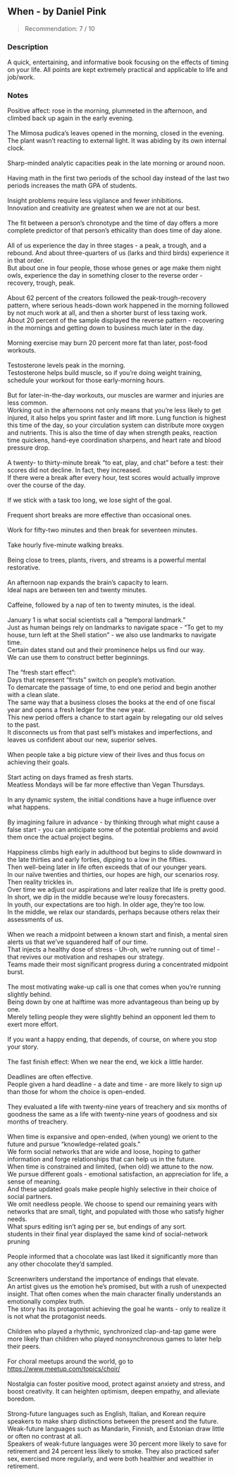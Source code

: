 ## When - by Daniel Pink
> Recommendation: 7 / 10
    
### Description
A quick, entertaining, and informative book focusing on the effects of timing on your life. All points are kept extremely practical and applicable to life and job/work.
    
### Notes
Positive affect: rose in the morning, plummeted in the afternoon, and climbed back up again in the early evening.<br>
<br>
The Mimosa pudica’s leaves opened in the morning, closed in the evening. The plant wasn’t reacting to external light. It was abiding by its own internal clock.<br>
<br>
Sharp-minded analytic capacities peak in the late morning or around noon.<br>
<br>
Having math in the first two periods of the school day instead of the last two periods increases the math GPA of students.<br>
<br>
Insight problems require less vigilance and fewer inhibitions.<br>
Innovation and creativity are greatest when we are not at our best.<br>
<br>
The fit between a person’s chronotype and the time of day offers a more complete predictor of that person’s ethicality than does time of day alone.<br>
<br>
All of us experience the day in three stages - a peak, a trough, and a rebound. And about three-quarters of us (larks and third birds) experience it in that order.<br>
But about one in four people, those whose genes or age make them night owls, experience the day in something closer to the reverse order - recovery, trough, peak.<br>
<br>
About 62 percent of the creators followed the peak-trough-recovery pattern, where serious heads-down work happened in the morning followed by not much work at all, and then a shorter burst of less taxing work.<br>
About 20 percent of the sample displayed the reverse pattern - recovering in the mornings and getting down to business much later in the day.<br>
<br>
Morning exercise may burn 20 percent more fat than later, post-food workouts.<br>
<br>
Testosterone levels peak in the morning.<br>
Testosterone helps build muscle, so if you’re doing weight training, schedule your workout for those early-morning hours.<br>
<br>
But for later-in-the-day workouts, our muscles are warmer and injuries are less common.<br>
Working out in the afternoons not only means that you’re less likely to get injured, it also helps you sprint faster and lift more. Lung function is highest this time of the day, so your circulation system can distribute more oxygen and nutrients. This is also the time of day when strength peaks, reaction time quickens, hand-eye coordination sharpens, and heart rate and blood pressure drop.<br>
<br>
A twenty- to thirty-minute break “to eat, play, and chat” before a test: their scores did not decline. In fact, they increased.<br>
If there were a break after every hour, test scores would actually improve over the course of the day.<br>
<br>
If we stick with a task too long, we lose sight of the goal.<br>
<br>
Frequent short breaks are more effective than occasional ones.<br>
<br>
Work for fifty-two minutes and then break for seventeen minutes.<br>
<br>
Take hourly five-minute walking breaks.<br>
<br>
Being close to trees, plants, rivers, and streams is a powerful mental restorative.<br>
<br>
An afternoon nap expands the brain’s capacity to learn.<br>
Ideal naps are between ten and twenty minutes.<br>
<br>
Caffeine, followed by a nap of ten to twenty minutes, is the ideal.<br>
<br>
January 1 is what social scientists call a “temporal landmark.”<br>
Just as human beings rely on landmarks to navigate space - “To get to my house, turn left at the Shell station” - we also use landmarks to navigate time.<br>
Certain dates stand out and their prominence helps us find our way.<br>
We can use them to construct better beginnings.<br>
<br>
The “fresh start effect”:<br>
Days that represent “firsts” switch on people’s motivation.<br>
To demarcate the passage of time, to end one period and begin another with a clean slate.<br>
The same way that a business closes the books at the end of one fiscal year and opens a fresh ledger for the new year.<br>
This new period offers a chance to start again by relegating our old selves to the past.<br>
It disconnects us from that past self’s mistakes and imperfections, and leaves us confident about our new, superior selves.<br>
<br>
When people take a big picture view of their lives and thus focus on achieving their goals.<br>
<br>
Start acting on days framed as fresh starts.<br>
Meatless Mondays will be far more effective than Vegan Thursdays.<br>
<br>
In any dynamic system, the initial conditions have a huge influence over what happens.<br>
<br>
By imagining failure in advance - by thinking through what might cause a false start - you can anticipate some of the potential problems and avoid them once the actual project begins.<br>
<br>
Happiness climbs high early in adulthood but begins to slide downward in the late thirties and early forties, dipping to a low in the fifties.<br>
Then well-being later in life often exceeds that of our younger years.<br>
In our naïve twenties and thirties, our hopes are high, our scenarios rosy. Then reality trickles in.<br>
Over time we adjust our aspirations and later realize that life is pretty good.<br>
In short, we dip in the middle because we’re lousy forecasters.<br>
In youth, our expectations are too high.  In older age, they’re too low.<br>
In the middle, we relax our standards, perhaps because others relax their assessments of us.<br>
<br>
When we reach a midpoint between a known start and finish, a mental siren alerts us that we’ve squandered half of our time.<br>
That injects a healthy dose of stress - Uh-oh, we’re running out of time! - that revives our motivation and reshapes our strategy.<br>
Teams made their most significant progress during a concentrated midpoint burst.<br>
<br>
The most motivating wake-up call is one that comes when you’re running slightly behind.<br>
Being down by one at halftime was more advantageous than being up by one.<br>
Merely telling people they were slightly behind an opponent led them to exert more effort.<br>
<br>
If you want a happy ending, that depends, of course, on where you stop your story.<br>
<br>
The fast finish effect: When we near the end, we kick a little harder.<br>
<br>
Deadlines are often effective.<br>
People given a hard deadline - a date and time - are more likely to sign up than those for whom the choice is open-ended.<br>
<br>
They evaluated a life with twenty-nine years of treachery and six months of goodness the same as a life with twenty-nine years of goodness and six months of treachery.<br>
<br>
When time is expansive and open-ended, (when young) we orient to the future and pursue “knowledge-related goals.”<br>
We form social networks that are wide and loose, hoping to gather information and forge relationships that can help us in the future.<br>
When time is constrained and limited, (when old) we attune to the now.<br>
We pursue different goals - emotional satisfaction, an appreciation for life, a sense of meaning.<br>
And these updated goals make people highly selective in their choice of social partners.<br>
We omit needless people. We choose to spend our remaining years with networks that are small, tight, and populated with those who satisfy higher needs.<br>
What spurs editing isn’t aging per se, but endings of any sort.<br>
students in their final year displayed the same kind of social-network pruning<br>
<br>
People informed that a chocolate was last liked it significantly more than any other chocolate they’d sampled.<br>
<br>
Screenwriters understand the importance of endings that elevate.<br>
An artist gives us the emotion he’s promised, but with a rush of unexpected insight. That often comes when the main character finally understands an emotionally complex truth.<br>
The story has its protagonist achieving the goal he wants - only to realize it is not what the protagonist needs.<br>
<br>
Children who played a rhythmic, synchronized clap-and-tap game were more likely than children who played nonsynchronous games to later help their peers.<br>
<br>
For choral meetups around the world, go to https://www.meetup.com/topics/choir/<br>
<br>
Nostalgia can foster positive mood, protect against anxiety and stress, and boost creativity. It can heighten optimism, deepen empathy, and alleviate boredom.<br>
<br>
Strong-future languages such as English, Italian, and Korean require speakers to make sharp distinctions between the present and the future.<br>
Weak-future languages such as Mandarin, Finnish, and Estonian draw little or often no contrast at all.<br>
Speakers of weak-future languages were 30 percent more likely to save for retirement and 24 percent less likely to smoke. They also practiced safer sex, exercised more regularly, and were both healthier and wealthier in retirement.
